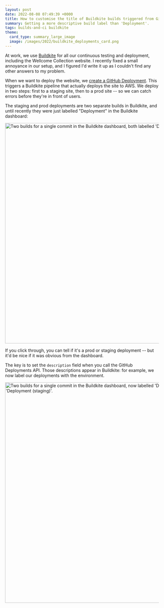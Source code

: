 ```yaml
---
layout: post
date: 2022-08-08 07:49:39 +0000
title: How to customise the title of Buildkite builds triggered from GitHub deployments
summary: Getting a more descriptive build label than 'Deployment'.
tags: builds-and-ci buildkite
theme:
  card_type: summary_large_image
  image: /images/2022/buildkite_deployments_card.png
---
```


At work, we use [Buildkite] for all our continuous testing and deployment, including the Wellcome Collection website.
I recently fixed a small annoyance in our setup, and I figured I'd write it up as I couldn't find any other answers to my problem.

When we want to deploy the website, we [create a GitHub Deployment][GHD].
This triggers a Buildkite pipeline that actually deploys the site to AWS.
We deploy in two steps: first to a staging site, then to a prod site -- so we can catch errors before they're in front of users.

The staging and prod deployments are two separate builds in Buildkite, and until recently they were just labelled "Deployment" in the Buildkite dashboard:

<img src="/images/2022/buildkite_unhelpful.png" style="width: 720px;" alt="Two builds for a single commit in the Buildkite dashboard, both labelled 'Deployment'.">

If you click through, you can tell if it's a prod or staging deployment -- but it'd be nice if it was obvious from the dashboard.

The key is to set the `description` field when you call the GitHub Deployments API.
Those descriptions appear in Buildkite: for example, we now label our deployments with the environment.

<img src="/images/2022/buildkite_helpful.png" style="width: 720px;" alt="Two builds for a single commit in the Buildkite dashboard, now labelled 'Deployment (prod)' and 'Deployment (staging)'.">

[Buildkite]: https://buildkite.com/
[GHD]: https://docs.github.com/en/rest/deployments/deployments#create-a-deployment
